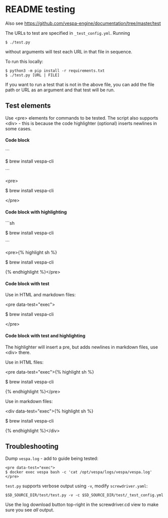 <!-- Copyright Yahoo. Licensed under the terms of the Apache 2.0 license. See LICENSE in the project root. -->

# README testing

Also see https://github.com/vespa-engine/documentation/tree/master/test

The URLs to test are specified in `_test_config.yml`.
Running

    $ ./test.py

without arguments will test each URL in that file in sequence.

To run this locally:

    $ python3 -m pip install -r requirements.txt
    $ ./test.py [URL | FILE]

If you want to run a test that is not in the above file, you can add the file
path or URL as an argument and that test will be run.



## Test elements
Use &lt;pre&gt; elements for commands to be tested.
The script also supports &lt;div&gt; - this is because the code highlighter (optional) inserts newlines in some cases.


#### Code block

\`\`\`

$ brew install vespa-cli

\`\`\`

&lt;pre&gt;

$ brew install vespa-cli

&lt;/pre&gt;


#### Code block with highlighting

\`\`\`sh

$ brew install vespa-cli

\`\`\`

&lt;pre&gt;{% highlight sh %}

$ brew install vespa-cli

{% endhighlight %}&lt;/pre&gt;


#### Code block with test
Use in HTML and markdown files:

&lt;pre data-test="exec"&gt;

$ brew install vespa-cli

&lt;/pre&gt;


#### Code block with test and highlighting
The highlighter will insert a pre,
but adds newlines in markdown files, use &lt;div&gt; there.

Use in HTML files:

&lt;pre data-test="exec"&gt;{% highlight sh %}

$ brew install vespa-cli

{% endhighlight %}&lt;/pre&gt;

Use in markdown files:

&lt;div data-test="exec"&gt;{% highlight sh %}

$ brew install vespa-cli

{% endhighlight %}&lt;/div&gt;



## Troubleshooting
Dump `vespa.log` - add to guide being tested:

    <pre data-test="exec">
    $ docker exec vespa bash -c 'cat /opt/vespa/logs/vespa/vespa.log'
    </pre>

`test.py` supports verbose output using `-v`, modify `screwdriver.yaml`:

    $SD_SOURCE_DIR/test/test.py -v -c $SD_SOURCE_DIR/test/_test_config.yml

Use the log download button top-right in the screwdriver.cd view
to make sure you see _all_ output.
